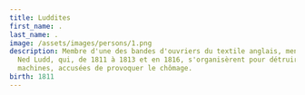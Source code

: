 ```yaml
---
title: Luddites
first_name: .
last_name: .
image: /assets/images/persons/1.png
description: Membre d'une des bandes d'ouvriers du textile anglais, menés par
  Ned Ludd, qui, de 1811 à 1813 et en 1816, s'organisèrent pour détruire les
  machines, accusées de provoquer le chômage.
birth: 1811
---
```

